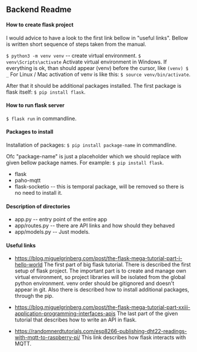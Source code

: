 ## **Backend Readme**

#### **How to create flask project**
I would advice to have a look to the first link bellow in "useful links". 
Bellow is written short sequence of steps taken from the manual.

`$ python3 -m venv venv` -- create virtual environment.
`$ venv\Scripts\activate` Activate virtual environment in Windows. 
If everything is ok, than should appear (venv) before the cursor, like `(venv) $ _`
For Linux / Mac activation of venv is like this: `$ source venv/bin/activate`.

After that it should be additional packages installed. The first package is flask itself: `$ pip install flask`.

#### **How to run flask server**
`$ flask run` in commandline. 

#### **Packages to install**
Installation of packages: `$ pip install package-name` in commandline.

Ofc "package-name" is just a placeholder which we should replace with given bellow package names. For example: `$ pip install flask`.
* flask
* paho-mqtt
* flask-socketio -- this is temporal package, will be removed so there is no need to install it.

#### **Description of directories**
* app.py -- entry point of the entire app
* app/routes.py -- there are API links and how should they behaved
* app/models.py -- Just models.

#### **Useful links**

* https://blog.miguelgrinberg.com/post/the-flask-mega-tutorial-part-i-hello-world
The first part of big flask tutorial. There is described the first setup of flask project.
The important part is to create and manage own virtual environment, so project libraries will be isolated from the global
python environment. venv order should be gitignored and doesn't appear in git.
Also there is described how to install additional packages, through the pip.

* https://blog.miguelgrinberg.com/post/the-flask-mega-tutorial-part-xxiii-application-programming-interfaces-apis
The last part of the given tutorial that describes how to write an API in flask.

* https://randomnerdtutorials.com/esp8266-publishing-dht22-readings-with-mqtt-to-raspberry-pi/
This link describes how flask interacts with MQTT.
  